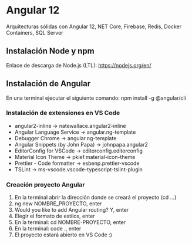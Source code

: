 # Angular 12

Arquitecturas sólidas con Angular 12, NET Core, Firebase, Redis, Docker Containers, SQL Server

## Instalación Node y npm

Enlace de descarga de Node.js (LTL): https://nodejs.org/en/

## Instalación de Angular

En una terminal ejecutar el siguiente comando: npm install -g @angular/cli

### Instalación de extensiones en VS Code

* angular2-inline -> natewallace.angular2-inline
* Angular Language Service -> angular.ng-template
* Debugger Chrome -> angular.ng-template
* Angular Snippets (by John Papa) -> johnpapa.angular2
* EditorConfig for VSCode -> editorconfig.editorconfig
* Material Icon Theme -> pkief.material-icon-theme
* Prettier - Code formatter -> esbenp.prettier-vscode
* TSLint -> ms-vscode.vscode-typescript-tslint-plugin


### Creación proyecto Angular

1. En la terminal abrir la dirección donde se creará el proyecto (cd ...) 
2. ng new NOMBRE_PROYECTO, enter
3. Would you like to add Angular routing? Y, enter
4. Elegir el formato de estilos, enter
5. En la terminal: cd NOMBRE-PROYECTO, enter
6. En la terminal: code ., enter
7. El proyecto estará abierto en VS Code :)
